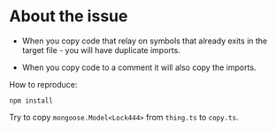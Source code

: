# About the issue

- When you copy code that relay on symbols that already exits in the target file - you will have duplicate imports.

- When you copy code to a comment it will also copy the imports.

How to reproduce:

```
npm install
```

Try to copy `mongoose.Model<Lock444>` from `thing.ts` to `copy.ts`.